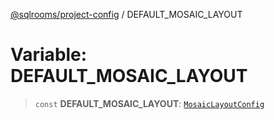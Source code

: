 [@sqlrooms/project-config](../index.md) / DEFAULT\_MOSAIC\_LAYOUT

# Variable: DEFAULT\_MOSAIC\_LAYOUT

> `const` **DEFAULT\_MOSAIC\_LAYOUT**: [`MosaicLayoutConfig`](../type-aliases/MosaicLayoutConfig.md)
